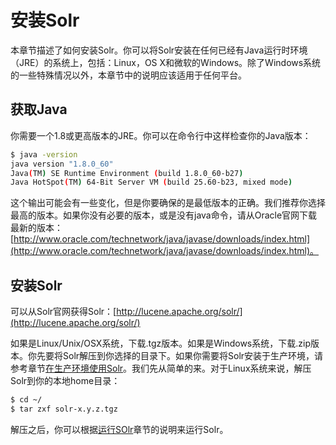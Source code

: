 # 安装Solr
本章节描述了如何安装Solr。你可以将Solr安装在任何已经有Java运行时环境（JRE）的系统上，包括：Linux，OS X和微软的Windows。除了Windows系统的一些特殊情况以外，本章节中的说明应该适用于任何平台。

## 获取Java
你需要一个1.8或更高版本的JRE。你可以在命令行中这样检查你的Java版本：
```Bash
$ java -version
java version "1.8.0_60"
Java(TM) SE Runtime Environment (build 1.8.0_60-b27)
Java HotSpot(TM) 64-Bit Server VM (build 25.60-b23, mixed mode)
```
这个输出可能会有一些变化，但是你要确保的是最低版本的正确。我们推荐你选择最高的版本。如果你没有必要的版本，或是没有java命令，请从Oracle官网下载最新的版本：[http://www.oracle.com/technetwork/java/javase/downloads/index.html](http://www.oracle.com/technetwork/java/javase/downloads/index.html)。

## 安装Solr
可以从Solr官网获得Solr：[http://lucene.apache.org/solr/](http://lucene.apache.org/solr/)

如果是Linux/Unix/OSX系统，下载.tgz版本。如果是Windows系统，下载.zip版本。你先要将Solr解压到你选择的目录下。如果你需要将Solr安装于生产环境，请参考章节[在生产环境使用Solr]()。我们先从简单的来。对于Linux系统来说，解压Solr到你的本地home目录：
```Bash
$ cd ~/
$ tar zxf solr-x.y.z.tgz
```
解压之后，你可以根据[运行SOlr]()章节的说明来运行Solr。